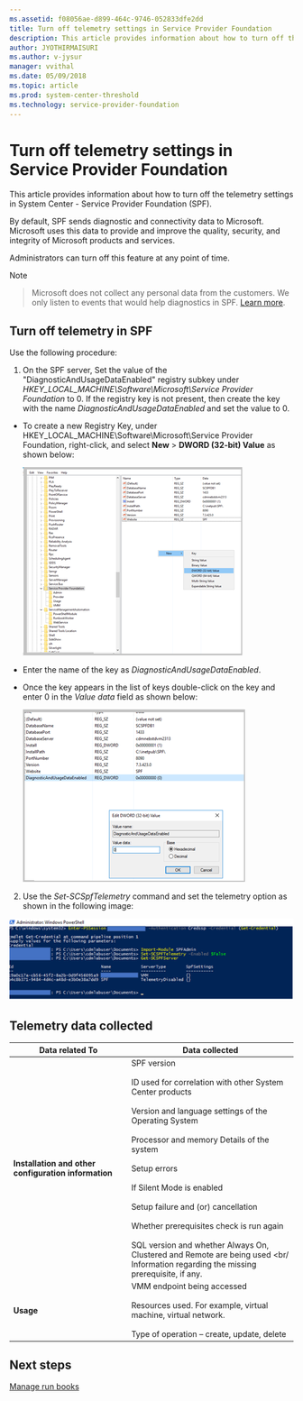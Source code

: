 ```yaml
---
ms.assetid: f08056ae-d899-464c-9746-052833dfe2dd
title: Turn off telemetry settings in Service Provider Foundation
description: This article provides information about how to turn off the telemetry settings in System Center Service Provider Foundation
author: JYOTHIRMAISURI
ms.author: v-jysur
manager: vvithal
ms.date: 05/09/2018
ms.topic: article
ms.prod: system-center-threshold
ms.technology: service-provider-foundation
---
```


# Turn off telemetry settings in Service Provider Foundation

This article provides information about how to turn off the telemetry settings in System Center - Service Provider Foundation (SPF).

By default, SPF sends diagnostic and connectivity data to Microsoft. Microsoft uses this data to provide and improve the quality, security, and integrity of Microsoft products and services.

Administrators can turn off this feature at any point of time.


> [!NOTE]

> Microsoft does not collect any personal data from the customers. We only listen to events that would help diagnostics in SPF. [Learn more](#telemetry-data-collected).


## Turn off telemetry in SPF

Use the following procedure:

1. On the SPF server, Set the value of the "DiagnosticAndUsageDataEnabled" registry subkey under *HKEY_LOCAL_MACHINE\Software\Microsoft\Service Provider Foundation* to 0. If the registry key is not present, then create the key with the name *DiagnosticAndUsageDataEnabled* and set the value to 0.

  - To create a new Registry Key, under HKEY_LOCAL_MACHINE\Software\Microsoft\Service Provider Foundation,  right-click, and select **New** > **DWORD (32-bit) Value** as shown below:

    ![spf telemetry new key ](./media/telemetry/spf-telemetry-newkey.png)

  - Enter the name of the key as *DiagnosticAndUsageDataEnabled*.

  - Once the key appears in the list of keys double-click on the key and enter 0 in the *Value data* field as shown below:

    ![spf telemetry key value](./media/telemetry/spf-telemetry-keyvaluedata.png)

2. Use the *Set-SCSpfTelemetry* command and set the telemetry option as shown in the following image:

  ![spf telemetry](./media/telemetry/spf-telemetrydisabled.png)  


## Telemetry data collected

  | Data related To | Data collected |
  | --- | --- |
  | **Installation and other configuration information** | SPF version <br /><br /> ID used for correlation with other System Center products <br /><br />Version and language settings of the Operating System <br /><br />Processor and memory Details of the system <br /><br /> Setup errors <br /><br />If Silent Mode is enabled <br /><br />Setup failure and (or) cancellation <br /><br />Whether prerequisites check is run again <br /><br />SQL version and whether Always On, Clustered and Remote are being used <br/<br/> Information regarding the missing prerequisite, if any.|
  | **Usage** | VMM endpoint being accessed <br /><br /> Resources used. For example, virtual machine, virtual network. <br /><br /> Type of operation – create, update, delete|

## Next steps

[Manage run books](manage-runbooks.md)
